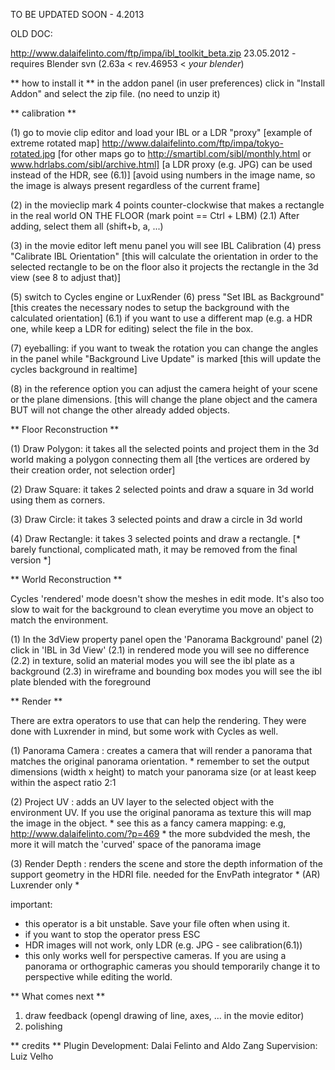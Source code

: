 TO BE UPDATED SOON - 4.2013


OLD DOC:

http://www.dalaifelinto.com/ftp/impa/ibl_toolkit_beta.zip
23.05.2012 - requires Blender svn (2.63a < rev.46953 < *your blender*)

** how to install it **
in the addon panel (in user preferences) click in "Install Addon" and select the zip file.
(no need to unzip it)

** calibration **

(1) go to movie clip editor and load your IBL or a LDR "proxy"
[example of extreme rotated map]
http://www.dalaifelinto.com/ftp/impa/tokyo-rotated.jpg
[for other maps go to http://smartibl.com/sibl/monthly.html or www.hdrlabs.com/sibl/archive.html]
[a LDR proxy (e.g. JPG) can be used instead of the HDR, see (6.1)]
[avoid using numbers in the image name, so the image is always present regardless of the current frame]

(2) in the movieclip mark 4 points counter-clockwise that makes a rectangle in the real world ON THE FLOOR
(mark point == Ctrl + LBM)
(2.1) After adding, select them all (shift+b, a, ...)

(3) in the movie editor left menu panel you will see IBL Calibration
(4) press "Calibrate IBL Orientation"
[this will calculate the orientation in order to the selected rectangle to be on the floor
also it projects the rectangle in the 3d view (see 8 to adjust that)]

(5) switch to Cycles engine or LuxRender
(6) press "Set IBL as Background"
[this creates the necessary nodes to setup the background with the calculated orientation]
(6.1) if you want to use a different map (e.g. a HDR one, while keep a LDR for editing) select the file in the box.

(7) eyeballing: if you want to tweak the rotation you can change the angles in the panel while
"Background Live Update" is marked
[this will update the cycles background in realtime]

(8) in the reference option you can adjust the camera height of your scene or the plane dimensions.
[this will change the plane object and the camera BUT will not change the other already added objects.


** Floor Reconstruction **

(1) Draw Polygon: it takes all the selected points and project them in the 3d world
making a polygon connecting them all
[the vertices are ordered by their creation order, not selection order]

(2) Draw Square: it takes 2 selected points and draw a square in 3d world using them as corners.

(3) Draw Circle: it takes 3 selected points and draw a circle in 3d world

(4) Draw Rectangle: it takes 3 selected points and draw a rectangle.
[* barely functional, complicated math, it may be removed from the final version *]


** World Reconstruction **

Cycles 'rendered' mode doesn't show the meshes in edit mode.
It's also too slow to wait for the background to clean everytime you move an object to match the environment.

(1) In the 3dView property panel open the 'Panorama Background' panel
(2) click in 'IBL in 3d View'
(2.1) in rendered mode you will see no difference
(2.2) in texture, solid an material modes you will see the ibl plate as a background
(2.3) in wireframe and bounding box modes you will see the ibl plate blended with the foreground

** Render **

There are extra operators to use that can help the rendering. They were done with Luxrender in mind, but some work with
Cycles as well.

(1) Panorama Camera : creates a camera that will render a panorama that matches the original panorama orientation.
    * remember to set the output dimensions (width x height) to match
    your panorama size (or at least keep within the aspect ratio 2:1

(2) Project UV : adds an UV layer to the selected object with the environment UV. If you use the original panorama
    as texture this will map the image in the object.
    * see this as a fancy camera mapping: e.g, http://www.dalaifelinto.com/?p=469
    * the more subdvided the mesh, the more it will match the 'curved' space of the panorama image

(3) Render Depth : renders the scene and store the depth information of the support geometry in the HDRI file.
    needed for the EnvPath integrator
    * (AR) Luxrender only *


important:
* this operator is a bit unstable. Save your file often when using it.
* if you want to stop the operator press ESC
* HDR images will not work, only LDR (e.g. JPG - see calibration(6.1))
* this only works well for perspective cameras. If you are using a panorama or orthographic
  cameras you should temporarily change it to perspective while editing the world.

** What comes next **
1) draw feedback (opengl drawing of line, axes, ... in the movie editor)
2) polishing

** credits **
Plugin Development: Dalai Felinto and Aldo Zang
Supervision: Luiz Velho

